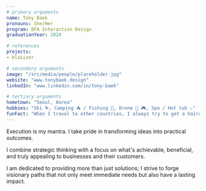 ```yaml
---
# primary arguments
name: Tony Baek
pronouns: She/Her
program: BFA Interaction Design
graduationYear: 2024

# references
projects:
- blaiizer

# secondary arguments
image: "/src/media/people/placeholder.jpg"
website: "www.tonybaek.design"
linkedIn: "www.linkedin.com/in/tony-baek"

# tertiary arguments
hometown: "Seoul, Korea"
hobbies: "Ski ⛷️, Camping ⛺️ / Fishing 🎣, Drone 🚁 🎮, Spa / Hot tub ♨️"
funFact: "When I travel to other countries, I always try to get a haircut at a local barbershop. It feels like an opportunity to fully experience a typical, everyday moment there."
---
```

Execution is my mantra. I take pride in transforming ideas into practical outcomes. 

I combine strategic thinking with a focus on what's achievable, beneficial, and truly appealing to businesses and their customers.

I am dedicated to providing more than just solutions; I strive to forge visionary paths that not only meet immediate needs but also have a lasting impact.
